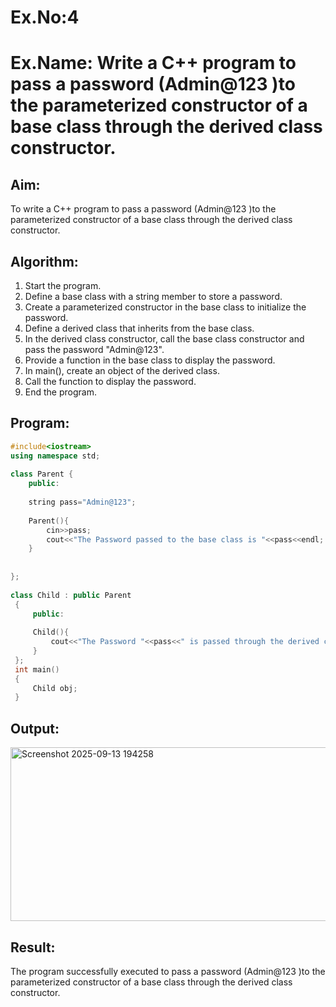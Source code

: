 # Ex.No:4
# Ex.Name: Write a C++ program to pass a password (Admin@123 )to the parameterized constructor of a base class through the derived class constructor.

## Aim:
To write a C++ program to pass a password (Admin@123 )to the parameterized constructor of a base class through the derived class constructor.

## Algorithm:
1. Start the program.
2. Define a base class with a string member to store a password.
3. Create a parameterized constructor in the base class to initialize the password.
4. Define a derived class that inherits from the base class.
5. In the derived class constructor, call the base class constructor and pass the password "Admin@123".
6. Provide a function in the base class to display the password.
7. In main(), create an object of the derived class.
8. Call the function to display the password.
9. End the program.

## Program:
```cpp
#include<iostream>
using namespace std;
 
class Parent {
    public:
    
    string pass="Admin@123";
    
    Parent(){
        cin>>pass;
        cout<<"The Password passed to the base class is "<<pass<<endl;
    }
     
    
};
 
class Child : public Parent
 {
     public:
     
     Child(){
         cout<<"The Password "<<pass<<" is passed through the derived class constructor"<<endl;
     }
 };
 int main()
 {
     Child obj;
 }
```

## Output:
<img width="1221" height="278" alt="Screenshot 2025-09-13 194258" src="https://github.com/user-attachments/assets/6394f063-61ef-448c-bedd-393ade699c2b" />

## Result:
The program successfully executed to pass a password (Admin@123 )to the parameterized constructor of a base class through the derived class constructor.

